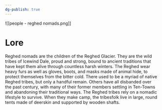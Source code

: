 ```yaml
---
dg-publish: true
---
```

![[people - reghed nomads.png]]

# Lore
Reghed nomads are the children of the Reghed Glacier. They are the wild tribes of Icewind Dale, proud and strong, bound to ancient traditions that have kept them alive through countless harsh winters. The Reghed wear heavy furs as well as gloves, boots, and masks made of animal hide, to protect themselves from the bitter cold. There used to be a myriad of native Reghed tribes, but only a handful remain. Others have all disbanded over the past century, with many of their former members settling in Ten-Towns and abandoning their traditional ways. The Reghed tribes rely on a nomadic lifestyle to survive. When they make camp, the tribesfolk live in large, round tents made of deerskin and supported by wooden shafts.